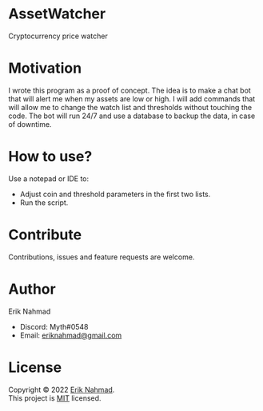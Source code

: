 # AssetWatcher
Cryptocurrency price watcher


# Motivation
I wrote this program as a proof of concept. The idea is to make a chat bot that will alert me when my assets are low or high. I will add commands that will allow me to change the watch list and thresholds without touching the code. The bot will run 24/7 and use a database to backup the data, in case of downtime.


# How to use?
Use a notepad or IDE to:
- Adjust coin and threshold parameters in the first two lists.
- Run the script.


# Contribute
Contributions, issues and feature requests are welcome.


# Author
Erik Nahmad
- Discord: Myth#0548
- Email: eriknahmad@gmail.com


# License
Copyright © 2022 [Erik Nahmad](https://github.com/eriknahmad).<br />
This project is [MIT](https://github.com/kefranabg/readme-md-generator/blob/master/LICENSE) licensed.
